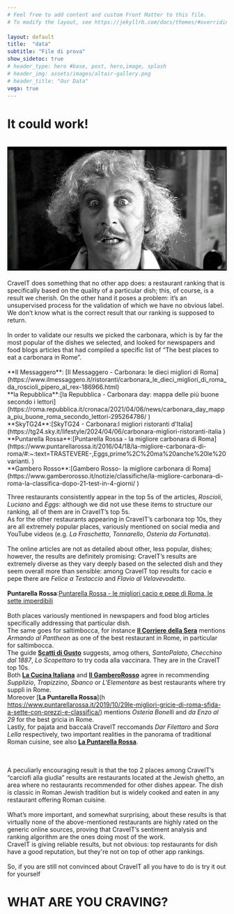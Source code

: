 ```yaml
---
# Feel free to add content and custom Front Matter to this file.
# To modify the layout, see https://jekyllrb.com/docs/themes/#overriding-theme-defaults

layout: default
title:  "data"
subtitle: "File di prova"
show_sidetoc: true
# header_type: hero #base, post, hero,image, splash
# header_img: assets/images/altair-gallery.png
# header_title: "Our Data"
vega: true
---
```



# **It could work!**
<br>
<center>
<img  width="600px" style="margin: 0px 35px 0px 0px;" src="assets/images/itcouldwork.jpg">
</center>
 <br>
CraveIT does something that no other app does: a restaurant ranking that is specifically based on the quality of a particular dish; this, of course, is a result we cherish. On the other hand it poses a problem: it’s an unsupervised process for the validation of which we have no obvious label. We don’t know what is the correct result that our ranking is supposed to return.
<br>
<br>
In order to validate our results we picked the carbonara, which is by far the most popular of the dishes we selected, and looked for newspapers and food blogs articles that had compiled a specific list of “The best places to eat a carbonara in Rome”.
<br>
<br>
**Il Messaggero**: [Il Messaggero - Carbonara: le dieci migliori di Roma](https://www.ilmessaggero.it/ristoranti/carbonara_le_dieci_migliori_di_roma_da_roscioli_pipero_al_rex-186966.html)
<br>
**la Repubblica**:[la Repubblica - Carbonara day: mappa delle più buone secondo i lettori](https://roma.repubblica.it/cronaca/2021/04/06/news/carbonara_day_mappa_piu_buone_roma_secondo_lettori-295264786/ )
<br>
**SkyTG24**:[SkyTG24 - Carbonara:I migliori ristoranti d'Italia](https://tg24.sky.it/lifestyle/2024/04/06/carbonara-migliori-ristoranti-italia )
<br>
**Puntarella Rossa**:[Puntarella Rossa - la migliore carbonara di Roma](https://www.puntarellarossa.it/2016/04/18/la-migliore-carbonara-di-roma/#:~:text=TRASTEVERE-,Eggs,prime%2C%20ma%20anche%20le%20varianti. )
<br>
**Gambero Rosso**:[Gambero Rosso- la migliore carbonara di Roma](https://www.gamberorosso.it/notizie/classifiche/la-migliore-carbonara-di-roma-la-classifica-dopo-21-test-in-4-giorni/ )
<br>

Three restaurants consistently appear in the top 5s of the articles, <i>Roscioli</i>, <i>Luciano</i> and <i>Eggs</i>: although we did not use these items to structure our ranking, all of them are in CraveIT’s top 5s.
<br>
As for the other restaurants appearing in CraveIT’s carbonara top 10s, they are all extremely popular places, variously mentioned on social media and YouTube videos (e.g. <i>La Fraschetta</i>, <i>Tonnarello</i>, <i>Osteria da Fortunata</i>).
<br>
<br>
The online articles are not as detailed about other, less popular, dishes; however, the results are definitely promising: CraveIT’s results are extremely diverse as they vary deeply based on the selected dish and they seem overall more than sensible: among CraveIT top results for cacio e pepe there are <i>Felice a Testaccio</i> and <i>Flavio al Velavevodetto</i>. 
<br>
<br>
**Puntarella Rossa**:[Puntarella Rossa - le migliori cacio e pepe di Roma, le sette imperdibili](https://www.puntarellarossa.it/2019/01/10/le-migliori-cacio-e-pepe-di-roma-le-sette-imperdibili-con-ingredienti-e-prezzi/ )
<br>
<br>
Both places variously mentioned in newspapers and food blog articles specifically addressing that particular dish.
<br>
The same goes for saltimbocca, for instance [**Il Corriere della Sera**](https://www.corriere.it/cook/news/cards/roma-migliori-trattorie-secondo-guida-michelin/migliori-trattorie-roma-armando-pantheon.shtml)  mentions <i>Armando al Pantheon</i> as one of the best restaurant in Rome, in particular for saltimbocca.<br>
The guide [**Scatti di Gusto**](https://www.scattidigusto.it/ristoranti/dove-mangiare-la-coda-alla-vaccinara-a-roma-tradizione-e-trattorie/) suggests, amog others, <i>SantoPalato</i>, <i>Checchino dal 1887</i>, <i>Lo Scopettaro</i>  to try coda alla vaccinara. They are in the CraveIT top 10s.
<br>
Both [**La Cucina Italiana**](https://www.lacucinaitaliana.it/news/in-primo-piano/dove-mangiare-i-suppli-a-roma/) and [**Il GamberoRosso**](https://www.gamberorosso.it/notizie/classifiche/dove-mangiare-suppli-a-roma-i-migliori-della-capitale/) agree in recommending <i>Supplizio</i>, <i>Trapizzino</i>, <i>Sbanco</i> or <i>L'Elementare</i> as best restaurants where try supplì in Rome.
<br>
Moreover  [**La Puntarella Rossa**](h https://www.puntarellarossa.it/2019/10/29le-migliori-gricie-di-roma-sfida-a-sette-con-prezzi-e-classifica/) mentions <i>Osteria Bonelli</i> and <i>da Enzo al 29</i> for the best gricia in Rome.
<br>
Lastly, for pajata and baccalà CraveIT reccomands <i>Dar Filettaro</i> and <i>Sora Lella</i> respectively, two important realities in the panorama of traditional Roman cuisine, see also [**La Puntarella Rossa**](https://www.puntarellarossa.it/2017/11/24/dove-mangiare-il-baccala-a-roma/).

<br>
<br>
A peculiarly encouraging result is that the top 2 places among CraveIT’s “carciofi alla giudia” results are restaurants located at the Jewish ghetto, an area where no restaurants recommended for other dishes appear. The dish is classic in Roman Jewish tradition but is widely cooked and eaten in any restaurant offering Roman cuisine.
<br>
<br>
What’s more important, and somewhat surprising, about these results is that virtually none of the above-mentioned restaurants are highly rated on the generic online sources, proving that CraveIT’s sentiment analysis and ranking algorithm are the ones doing most of the work. 
<br>
CraveIT is giving reliable results, but not obvious: top restaurants for dish have a good reputation, but they're not on top of other app rankings.
<br>
<br>
So, if you are still not convinced about CraveIT all you have to do is try it out for yourself
<br>

# **WHAT ARE YOU CRAVING?**

